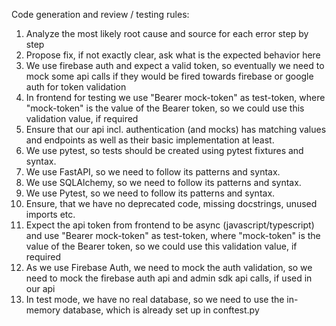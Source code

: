 Code generation and review / testing rules:
1. Analyze the most likely root cause and source for each error step by step
2. Propose fix, if not exactly clear, ask what is the expected behavior here
3. We use firebase auth and expect a valid token, so eventually we need to mock some api calls if they would be fired towards firebase or google auth for token validation
4. In frontend for testing we use "Bearer mock-token" as test-token, where "mock-token" is the value of the Bearer token, so we could use this validation value, if required
5. Ensure that our api incl. authentication (and mocks) has matching values and endpoints as well as their basic implementation at least.
6. We use pytest, so tests should be created using pytest fixtures and syntax.
7. We use FastAPI, so we need to follow its patterns and syntax.
8. We use SQLAlchemy, so we need to follow its patterns and syntax.
9. We use Pytest, so we need to follow its patterns and syntax.
10. Ensure, that we have no deprecated code, missing docstrings, unused imports etc.
11. Expect the api token from frontend to be async (javascript/typescript) and use "Bearer mock-token" as test-token, where "mock-token" is the value of the Bearer token, so we could use this validation value, if required
12. As we use Firebase Auth, we need to mock the auth validation, so we need to mock the firebase auth api and admin sdk api calls, if used in our api
13. In test mode, we have no real database, so we need to use the in-memory database, which is already set up in conftest.py
